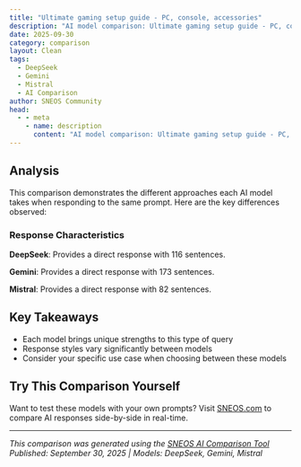 ```yaml
---
title: "Ultimate gaming setup guide - PC, console, accessories"
description: "AI model comparison: Ultimate gaming setup guide - PC, console, accessories..."
date: 2025-09-30
category: comparison
layout: Clean
tags:
  - DeepSeek
  - Gemini
  - Mistral
  - AI Comparison
author: SNEOS Community
head:
  - - meta
    - name: description
      content: "AI model comparison: Ultimate gaming setup guide - PC, console, accessories..."
---
```


<ChatComparison
  title="Ultimate gaming setup guide - PC, console, accessories"
  prompt="Ultimate gaming setup guide - PC, console, accessories"
  :responses='{"DeepSeek": "Of course! Here is the ultimate guide to building your dream gaming setup, whether you\u0027re a PC master race enthusiast, a dedicated console gamer, or a glorious hybrid of both.\n\nWe\u0027ll break it down into four key pillars:\n1. **The Core System:** PC vs. Console\n2. **The Display:** How you see the game.\n3. **The Peripherals:** How you interact with the game.\n4. **The Environment:** The furniture and ambiance.\n\n---\n\n### Pillar 1: The Core System - PC or Console?\n\nThis is your foundation. Your choice here dictates your ecosystem, performance ceiling, and budget.\n\n#### \uD83D\uDDA5\uFE0F The PC Gaming Route (The Powerhouse)\n\nA gaming PC offers the highest performance, customization, and versatility (gaming, work, content creation).\n\n**Building vs. Buying:**\n* **Building Your Own:** Cheaper, highly customizable, and deeply satisfying. Use sites like [PCPartPicker](https://pcpartpicker.com/) to check compatibility.\n* **Buying Pre-built:** Convenient, comes with a warranty and support, but often more expensive for the same specs.\n\n**Key Components (The \u0022PC Building 101\u0022):**\n\n* **CPU (Processor):** The brain. For gaming, a strong single-core performance is key.\n * **Good:** Intel Core i5, AMD Ryzen 5\n * **Great:** Intel Core i7, AMD Ryzen 7\n * **Overkill:** Intel Core i9, AMD Ryzen 9\n* **GPU (Graphics Card):** The heart of gaming. This renders the images. This is your most important component for FPS.\n * **1080p Gaming:** NVIDIA RTX 4060, AMD Radeon 7600 XT\n * **1440p Gaming (Sweet Spot):** NVIDIA RTX 4070 / 4070 Super, AMD Radeon 7800 XT\n * **4K Gaming:** NVIDIA RTX 4080 Super / 4090, AMD Radeon 7900 XTX\n* **RAM (Memory):** 16GB is the current standard. 32GB is becoming the new sweet spot for future-proofing and multitasking.\n* **Storage:** **NVMe SSD is non-negotiable.** It drastically reduces load times. 1TB is a good starting point; 2TB is recommended.\n* **PSU (Power Supply):** Don\u0027t cheap out! Get a reputable brand (Seasonic, Corsair, EVGA) with an 80\u002B Bronze rating or better. 750W-850W is a safe range for most high-end builds.\n* **Case \u0026 Cooling:** Ensure good airflow. More fans or a liquid cooler (AIO) will keep your components happy and quiet.\n\n#### \uD83C\uDFAE The Console Gaming Route (The Plug-and-Play)\n\nConsoles offer simplicity, exclusive games, and a unified, optimized experience.\n\n* **PlayStation 5:** Known for its stellar, narrative-driven exclusives (*God of War, The Last of Us, Spider-Man*). The DualSense controller offers innovative haptic feedback. The PS5 Slim is the current model.\n* **Xbox Series X|S:** The heart of the Xbox ecosystem is **Game Pass**, a Netflix-style subscription giving you access to a massive library. The Series X is the most powerful, the Series S is a budget-friendly, digital-only option.\n* **Nintendo Switch:** The king of hybrid gaming and family-friendly exclusives (*Zelda, Mario, Pok\u00E9mon*). Perfect for gaming on the TV or on the go.\n\n**PC vs. Console Quick Decision Guide:**\n* **Choose PC if:** You want the best graphics/frame rates, you play competitive FPS/strategy games, you also use your rig for work/streaming, and you love to tinker.\n* **Choose Console if:** You value simplicity and exclusives, want to play on a big TV from the couch, love local co-op, and have a tighter budget.\n\n---\n\n### Pillar 2: The Display - Your Window to the Game\n\nYour monitor or TV is critical. The right choice depends on your core system.\n\n#### For PC \u0026 Competitive Console Gaming: **Gaming Monitors**\n\n* **Resolution:**\n * **1080p (Full HD):** Budget-friendly, high FPS. Ideal for 24-25\u0022 screens.\n * **1440p (QHD):** The **sweet spot**. Sharper than 1080p without the heavy performance hit of 4K. Ideal for 27-32\u0022 screens.\n * **4K (Ultra HD):** The pinnacle of clarity. Requires a powerful GPU. Best for 32\u0022 and larger.\n* **Refresh Rate (Hz):** How many times the image updates per second. Higher is smoother.\n * **144Hz is the new standard.** For competitive gaming, 240Hz or even 360Hz is available.\n* **Response Time:** How quickly pixels can change color. Aim for 1ms (Gray-to-Gray) for the best motion clarity.\n* **Panel Technology:**\n * **IPS:** Best all-around. Great colors and viewing angles. Most common.\n * **VA:** Deeper blacks and better contrast, but can have slower response times.\n * **TN:** Fastest response, but poor colors and viewing angles. Nearly obsolete.\n\n#### For Living Room \u0026 Next-Gen Console Gaming: **4K TVs**\n\n* **4K Resolution:** A must for PS5/Xbox Series X.\n* **120Hz Refresh Rate:** Takes full advantage of the 120fps modes in some console games. Look for \u0022HDMI 2.1\u0022 ports.\n* **HDR (High Dynamic Range):** Provides a wider range of colors and contrast, making images pop. Look for good HDR performance (e.g., TVs with OLED or QLED panels).\n* **Input Lag:** \u0022Game Mode\u0022 is essential to reduce the delay between your input and the action on screen.\n\n---\n\n### Pillar 3: The Peripherals \u0026 Accessories - Your Tools of Victory\n\n#### \uD83C\uDFA7 Audio: Hear Everything\n\n* **Headsets:** A good gaming headset is a must for immersive audio and clear communication.\n * **Wired:** Zero latency, no charging. HyperX Cloud II/Alpha are legendary for comfort and value.\n * **Wireless:** Ultimate freedom. Steelseries Arctis Nova Pro Wireless is a top-tier option.\n* **Speakers:** For a more social, cinematic experience when you don\u0027t need a mic. A 2.1 system (two speakers \u002B a subwoofer) is a great start.\n\n#### \u2328\uFE0F\uD83D\uDDB1\uFE0F Input Devices (Primarily for PC)\n\n* **Keyboard:**\n * **Mechanical:** Tactile, durable, and fast. The gold standard for gaming. Brands like Keychron, Ducky, and Glorious are popular.\n * **Membrane:** Quieter and cheaper, but less responsive.\n* **Mouse:**\n * **Wired:** Guaranteed no latency. Glorious Model O, Razer Viper, Logitech G Pro X Superlight.\n * **Wireless:** Technology is now so good that latency is negligible. The Superlight is an esports favorite.\n * **Focus on sensor quality and shape.** The right shape for your grip style is more important than extra buttons.\n\n#### \uD83C\uDFAE Controllers \u0026 More\n\n* **Pro Controllers:** For console or PC, controllers like the Xbox Elite Series 2 or Sony DualSense Edge offer back paddles, customizable profiles, and swappable components.\n* **Controller Charging Dock:** Keeps your controllers powered and your desk tidy.\n* **Mousepad:** A large, high-quality desk pad (e.g., from Steelseries QcK or Glorious) improves mouse tracking and looks great.\n\n#### \uD83D\uDD0C Quality of Life Accessories\n\n* **Monitor Arm:** Frees up desk space and allows for perfect ergonomic positioning.\n* **Webcam:** Essential for streaming. The Logitech C920 is the classic starter cam.\n* **Stream Deck:** A programmable keypad for streamers to control scenes, launch apps, and more.\n* **Cable Management:** Get a sleeve, raceway, or Velcro straps. A clean setup is a happy setup.\n\n---\n\n### Pillar 4: The Environment - The Throne Room\n\n#### \uD83E\uDE91 The Chair \u0026 Desk\n\n* **Gaming Chair:** Designed for long sessions with lumbar and neck support. Brands like Secretlab and Herman Miller (Aeron, Embody) are top-tier.\n* **Ergonomic Office Chair:** Often a better value and more breathable than \u0022gaming\u0022 chairs. Look for brands like Steelcase or Hbada.\n* **Desk:**\n * **Size:** Bigger is better. Aim for at least 60\u0022 wide.\n * **Standing Desks:** Electric standing desks (from Uplift, Fully, or FlexiSpot) are fantastic for health and letting you adjust height perfectly.\n\n#### \uD83D\uDCA1 Ambiance \u0026 Lighting\n\n* **RGB Lighting:** It *does* make you game faster. Use LED strips (like Philips Hue or Govee) behind your desk and monitor for bias lighting, which reduces eye strain.\n* **Smart Lighting:** Sync your room lights with your game or music for full immersion.\n* **Headset Stand/Dock:** A clean place to store your headset.\n* **Figures \u0026 Art", "Gemini": "Alright, let\u0027s craft the ultimate gaming setup guide, covering PC, console, and all the awesome accessories! This will be broken down into sections for clarity and tailored for different budgets. Remember, \u0022ultimate\u0022 is subjective and depends on your priorities. This guide aims to cover all the bases and give you the information to make informed decisions.\n\n**I. The Foundation: PC vs. Console**\n\n* **PC Gaming:**\n\n * **Pros:**\n * **Customization:** Complete control over hardware, software, and aesthetics.\n * **Performance:** Generally higher performance ceiling than consoles, especially with high-end components. Higher frame rates, better resolutions, and more advanced graphical settings.\n * **Versatility:** Beyond gaming, it\u0027s a powerful tool for work, content creation, and general computing.\n * **Game Library:** Access to a broader range of games, including indie titles, mods, and older games. Steam, GOG, Epic Games Store, etc.\n * **Free Online Play:** Generally free online multiplayer (some games may require subscriptions like Xbox Game Pass PC).\n * **Upgradability:** Can upgrade individual components over time to keep pace with new games.\n * **Cons:**\n * **Higher Initial Cost:** Building a high-end gaming PC can be significantly more expensive than buying a console.\n * **Complexity:** Requires more technical knowledge to build, troubleshoot, and optimize.\n * **Compatibility Issues:** Can sometimes encounter driver or compatibility issues with games or hardware.\n * **Ongoing Maintenance:** Requires regular driver updates, software maintenance, and potential hardware upgrades.\n* **Console Gaming (PlayStation, Xbox, Nintendo Switch):**\n\n * **Pros:**\n * **Simplicity:** Easy to set up and use; designed for plug-and-play experience.\n * **Affordability:** Lower initial cost compared to a high-end gaming PC.\n * **Exclusives:** Access to platform-exclusive games that are not available on other systems.\n * **Optimized Performance:** Games are specifically optimized for the console\u0027s hardware, ensuring consistent performance.\n * **Convenience:** Designed for living room gaming with dedicated controllers and a standardized experience.\n * **Cons:**\n * **Limited Customization:** Limited options for hardware upgrades or software customization.\n * **Lower Performance Ceiling:** Generally lower performance than a high-end gaming PC.\n * **Paid Online Play:** Requires a paid subscription (PlayStation Plus, Xbox Game Pass Ultimate, Nintendo Switch Online) for online multiplayer in most games.\n * **Limited Game Selection:** Smaller game library compared to PC.\n * **Slower Evolution:** Hardware refresh cycles are longer compared to PC.\n * **Less Versatility:** Designed primarily for gaming, with limited functionality beyond that.\n\n**Decision Time:**\n\n* **Choose PC if:** You value customization, performance, a broader game library, and versatility. You\u0027re willing to invest more upfront and enjoy tinkering with hardware and software.\n* **Choose Console if:** You prioritize simplicity, affordability, exclusives, and a standardized gaming experience. You prefer plug-and-play convenience and don\u0027t want to deal with technical complexities.\n* **Consider Both:** Many gamers have both a PC and a console to enjoy the best of both worlds.\n\n**II. Building the Ultimate Gaming PC**\n\nThis is a complex topic, but we\u0027ll break it down into components and budget tiers.\n\n* **Core Components:**\n\n * **CPU (Central Processing Unit):** The \u0022brain\u0022 of your PC.\n * **Recommendations:**\n * **Budget:** AMD Ryzen 5 5600X or Intel Core i5-12400F\n * **Mid-Range:** AMD Ryzen 7 5800X or Intel Core i7-12700K\n * **High-End:** AMD Ryzen 9 5900X or Intel Core i9-12900K (or the newest generation from AMD or Intel)\n * **Considerations:** Number of cores/threads, clock speed, architecture, and compatibility with your motherboard.\n * **GPU (Graphics Processing Unit):** Handles the visual output of your games. The most important component for gaming performance.\n * **Recommendations (Availability Dependent):**\n * **Budget:** AMD Radeon RX 6600 or NVIDIA GeForce RTX 3050\n * **Mid-Range:** AMD Radeon RX 6700 XT or NVIDIA GeForce RTX 3070\n * **High-End:** AMD Radeon RX 6900 XT or NVIDIA GeForce RTX 3080/3080 Ti/3090 (or the newest generation from AMD or NVIDIA)\n * **Considerations:** VRAM (Video RAM), clock speed, architecture, ray tracing capabilities, and resolution/refresh rate of your monitor.\n * **Important Note:** GPU availability and prices are currently volatile. Be prepared to shop around and consider used options.\n * **Motherboard:** Connects all the components together.\n * **Considerations:** Socket type (must match your CPU), chipset (determines features and compatibility), form factor (ATX, Micro-ATX, Mini-ITX), and number of expansion slots. Read reviews!\n * **RAM (Random Access Memory):** Used for temporary data storage.\n * **Recommendations:**\n * **Minimum:** 16GB DDR4 (3200MHz or higher)\n * **Ideal:** 32GB DDR4 (3600MHz or higher) or DDR5 (if compatible with your motherboard/CPU)\n * **Considerations:** Speed (MHz), capacity (GB), and latency (CL). Dual-channel or quad-channel configurations are generally recommended.\n * **Storage:**\n * **SSD (Solid State Drive):** For your operating system, games, and applications. Significantly faster than traditional HDDs.\n * **Recommendations:**\n * **NVMe SSD:** The fastest type of SSD, connected directly to the motherboard via M.2 slot. 500GB or 1TB minimum.\n * **SATA SSD:** A slower but still much faster alternative to HDDs.\n * **HDD (Hard Disk Drive):** For mass storage of files, media, and less frequently used games.\n * **Recommendations:** 1TB or larger.\n * **Power Supply (PSU):** Provides power to all the components.\n * **Considerations:** Wattage (must be sufficient for all your components, with headroom for future upgrades), 80\u002B rating (efficiency), modularity (easier cable management). Use a PSU calculator to determine the required wattage.\n * **CPU Cooler:** Keeps your CPU from overheating.\n * **Recommendations:**\n * **Air Cooler:** More affordable and reliable. Noctua, Cooler Master, be quiet! are good brands.\n * **Liquid Cooler (AIO):** More effective cooling and can be quieter, but more expensive and potentially more prone to failure. Corsair, NZXT, Cooler Master are good brands.\n * **Case:** Houses all the components.\n * **Considerations:** Size (must fit your components), airflow (good ventilation is crucial), aesthetics, and cable management features.\n\n* **Budget Tiers (Example - Prices will vary):**\n\n * **Budget Gaming PC (~$800 - $1200):**\n * CPU: AMD Ryzen 5 5600X or Intel Core i5-12400F\n * GPU: AMD Radeon RX 6600 or NVIDIA GeForce RTX 3050\n * RAM: 16GB DDR4 3200MHz\n * Storage: 500GB NVMe SSD \u002B 1TB HDD\n * PSU: 550W 80\u002B Bronze\n * Case: Affordable case with decent airflow.\n * **Mid-Range Gaming PC (~$1300 - $2000):**\n * CPU: AMD Ryzen 7 5800X or Intel Core i7-12700K\n * GPU: AMD Radeon RX 6700 XT or NVIDIA GeForce RTX 3070\n * RAM: 16GB DDR4 3600MHz or 32GB DDR4 3200MHz\n * Storage: 1TB NVMe SSD \u002B 2TB HDD\n * PSU: 650W 80\u002B Gold\n * Case: Case with better airflow and cable management.\n * **High-End Gaming PC (~$2100\u002B):**\n * CPU: AMD Ryzen 9 5900X or Intel Core i9-12900K\n * GPU: AMD Radeon RX 6900 XT or NVIDIA GeForce RTX 3080/3080 Ti\n * RAM: 32GB DDR4 3600MHz or DDR5 (if compatible)\n * Storage: 1TB NVMe SSD \u002B 2TB SSD (or larger)\n * PSU: 750W or higher 80\u002B Gold/Platinum\n * Case: Premium case with excellent airflow, cable management, and potentially RGB lighting.\n\n* **Where to Buy:**\n * **Newegg, Amazon, Micro Center (if you have one nearby), local computer stores.**\n * **PC Part Picker:** A great website to help you choose compatible components and compare prices.\n\n**III. Peripherals: The Tools of the Trade**\n\n* **Monitor:**\n * **Resolution:**\n * **1080p (Full HD):** Good for budget gaming and high refresh rates.\n * **1440p (QHD):** Sweet spot for image quality and performance.\n * **4K (Ultra HD):** Requires a powerful GPU to run games at high frame rates.\n * **Refresh Rate:**\n * **60Hz:** Basic, but not ideal for fast-paced games.\n * **144Hz:** Smoother and more responsive. Recommended for most gamers.\n * **240Hz/360Hz:** For competitive gamers who prioritize low latency.\n * **Panel Type:**\n * **TN:** Fastest response times, but color accuracy is not as good.\n * **VA:** Good contrast and decent response times.\n * **IPS:** Best color accuracy and wide viewing angles, but slightly slower response times.\n * **Size:** 24-27 inches is a good range for 1080p and 1440p. 27-32 inches is better for 4K.\n * **Adaptive Sync (G-Sync or FreeSync):** Reduces screen tearing. Choose a monitor that supports the adaptive sync technology of your GPU (Nvidia = G-Sync, AMD = FreeSync).\n * **Curved vs. Flat:** Curved monitors can be more immersive, but personal preference.\n * **Recommendations:** Look for monitors with low input lag and good reviews. Brands like ASUS, Acer, LG, Samsung, and BenQ are reputable.\n* **Keyboard:**\n * **Mechanical Keyboards:** Offer tactile feedback, durability, and customization.\n * **Switch Types:** Cherry MX (or equivalent) switches. Different colors have different characteristics (e.g., Blue = Clicky, Brown = Tactile, Red = Linear). Research the switch type that suits your style.\n * **Membrane Keyboards:** More affordable, but less tactile and durable.\n * **Wireless vs. Wired:** Wireless keyboards offer more freedom, but can have latency issues. Wired is generally preferred for competitive gaming.\n * **RGB Lighting:** Cosmetic, but can add to the aesthetic.\n * **Recommendations:** Corsair, Razer, Logitech, SteelSeries, Ducky, Leopold.\n* **Mouse:**\n * **Wired vs. Wireless:** Similar considerations as keyboards. Wired is generally preferred for competitive gaming.\n * **DPI (Dots Per Inch):** Sensitivity of the mouse. Adjustable DPI is important.\n * **Sensor Type:** Optical sensors are generally preferred over laser sensors.\n * **Shape and Size:** Choose a mouse that fits comfortably in your hand.\n * **Number of Buttons:** Programmable buttons can be useful for macros and shortcuts.\n * **Recommendations:** Logitech, Razer, Corsair, SteelSeries.\n* **Headset:**\n * **Wired vs. Wireless:** Wired is generally preferred for sound quality and lower latency.\n * **Open-Back vs. Closed-Back:** Open-back headsets provide a wider soundstage, but leak sound. Closed-back headsets isolate sound better.\n * **Surround Sound:** Virtual surround sound can improve immersion.\n * **Microphone Quality:** Important for communication with teammates.\n * **Comfort:** Choose a headset with comfortable earcups and a lightweight design.\n * **Recommendations:** HyperX, SteelSeries, Corsair, Logitech, Sennheiser, Audio-Technica. Consider a dedicated microphone (like a Blue Yeti) for superior audio quality if you are a streamer or content creator.\n* **Gaming Chair:**\n * **Ergonomics:** Good lumbar support and adjustable features are essential for comfort and preventing back pain.\n * **Materials:** Leather, PU leather, and fabric are common materials.\n * **Adjustability:** Adjustable height, armrests, and tilt are important.\n * **Recommendations:** Secretlab, DXRacer, AKRacing, Corsair. Also, consider a good ergonomic office chair designed for extended sitting.\n* **Controller:**\n * **PC Compatible:** Xbox controllers are generally plug-and-play on PC. PlayStation controllers can also be used with appropriate drivers.\n * **Console Controllers:** PlayStation DualSense, Xbox Wireless Controller, Nintendo Switch Pro Controller.\n * **Customizable Controllers:** Scuf, Elite Controller.\n* **Mousepad:**\n * **Size:** Choose a size that allows you to move your mouse freely.\n * **Material:** Cloth mousepads provide good control. Hard mousepads provide faster glide.\n * **Recommendations:** SteelSeries, Corsair, Razer, Logitech.\n\n**IV. Streaming/Content Creation Accessories (Optional):**\n\n* **Microphone:**\n * **USB Microphone:** Easy to set up and use.\n * **XLR Microphone:** Requires an audio interface, but provides higher quality.\n * **Recommendations:** Blue Yeti, Rode NT-USB Mini (USB), Rode Procaster, Shure SM7B (XLR).\n* **Webcam:**\n * **Resolution:** 1080p is generally sufficient.\n * **Frame Rate:** 30fps is the standard.\n * **Recommendations:** Logitech C920, Razer Kiyo, Elgato Facecam.\n* **Capture Card (for Console Streaming):**\n * **Internal vs. External:** Internal capture cards offer lower latency.\n * **Resolution and Frame Rate:** Choose a capture card that supports the resolution and frame rate you want to stream.\n * **Recommendations:** Elgato HD60 S\u002B, AverMedia Live Gamer Portable 2 Plus.\n* **Lighting:**\n * **Key Lights:** Provide even lighting on your face.\n * **Ring Lights:** Create a halo effect around your eyes.\n * **Recommendations:** Elgato Key Light, Neewer Ring Light.\n* **Stream Deck:**\n * **Customizable Buttons:** Streamline your streaming workflow with programmable buttons.\n * **Recommendations:** Elgato Stream Deck.\n\n**V. Cable Management and Organization:**\n\n* **Cable Ties:** Velcro cable ties are reusable and easy to use.\n* **Cable Sleeves:** Hide cables and create a cleaner look.\n* **Cable Management Boxes:** Hide power strips and cables.\n* **Monitor Arms:** Free up desk space and improve ergonomics.\n\n**VI. Software and Optimization:**\n\n* **Operating System:** Windows 10/11 (Windows 11 is the newest, but Windows 10 is still widely used and stable).\n* **Drivers:** Keep your drivers up to date for your CPU, GPU, and other peripherals.\n* **Game Optimization:** Adjust in-game settings to achieve the best balance between performance and visual quality.\n* **Overclocking (Optional):** Increase the clock speed of your CPU and GPU for higher performance (requires knowledge and caution).\n* **Monitoring Software:** MSI Afterburner, HWMonitor. Monitor temperatures and performance.\n\n**VII. Final Thoughts:**\n\n* **Do Your Research:** Read reviews, watch videos, and compare prices before making any purchases.\n* **Prioritize:** Focus on the components that will have the biggest impact on your gaming experience (GPU, Monitor).\n* **Budget Wisely:** Don\u0027t overspend on unnecessary features.\n* **Enjoy the Process:** Building a gaming PC can be a rewarding experience.\n* **Consider Used:** Purchasing components used can save money, but ensure you get them from reliable sources and test them.\n\nThis is a comprehensive guide, but it\u0027s just a starting point. The ultimate gaming setup is a personal journey. Have fun creating your dream setup!\n", "Mistral": "Creating the ultimate gaming setup involves a combination of high-performance hardware, ergonomic accessories, and a well-designed gaming space. Here\u2019s a comprehensive guide to help you build the ultimate gaming setup for both PC and console gaming:\n\n### PC Gaming Setup\n\n#### 1. **Gaming PC**\n - **CPU:** Intel Core i9-13900K or AMD Ryzen 9 7950X\n - **GPU:** NVIDIA GeForce RTX 4090 or AMD Radeon RX 7900 XTX\n - **RAM:** 32GB DDR5 (e.g., Corsair Vengeance or G.Skill Trident Z5)\n - **Storage:** 2TB NVMe SSD (e.g., Samsung 990 PRO) \u002B 4TB HDD for additional storage\n - **Motherboard:** High-end motherboard compatible with your CPU (e.g., ASUS ROG Crosshair X670E Extreme or MSI MEG Z790 GODLIKE)\n - **Power Supply:** 1000W 80 Plus Platinum PSU (e.g., Corsair AX1000 or EVGA SuperNOVA 1000 P6)\n - **Cooling:** Liquid cooling (e.g., Corsair iCUE H150i ELITE CAPELLIX or NZXT Kraken Z73)\n - **Case:** High airflow case (e.g., Fractal Design Meshify 2 or Corsair 5000D Airflow)\n\n#### 2. **Monitor**\n - **Primary Monitor:** 4K 144Hz G-Sync/FreeSync monitor (e.g., LG 27GN950-B or ASUS ROG Swift PG32UQX)\n - **Secondary Monitor:** 1440p 144Hz monitor for multitasking (e.g., Dell S2721DGF or Acer Predator XB273K)\n\n#### 3. **Peripherals**\n - **Keyboard:** Mechanical gaming keyboard (e.g., Razer BlackWidow V3 Pro or Corsair K100 RGB)\n - **Mouse:** High-DPI gaming mouse (e.g., Logitech G Pro X Superlight or Razer DeathAdder V3 Pro)\n - **Mouse Pad:** Large gaming mouse pad (e.g., SteelSeries QcK Prism or Corsair MM700 RGB)\n - **Headset:** High-quality gaming headset (e.g., Sennheiser GSP 600 or SteelSeries Arctis Pro)\n - **Speakers:** 2.1 or 5.1 surround sound system (e.g., Logitech Z623 or Razer Nommo Pro)\n\n#### 4. **Accessories**\n - **Gaming Chair:** Ergonomic gaming chair (e.g., Secretlab Titan Evo 2022 or Noblechairs Hero)\n - **Desk:** Large, sturdy gaming desk (e.g., Arozzi Arena or FlexiSpot E7)\n - **Lighting:** RGB lighting strips (e.g., Philips Hue Play or Corsair iCUE LS100)\n - **Webcam:** High-quality webcam for streaming (e.g., Logitech C922 or Razer Kiyo Pro)\n - **Microphone:** Standalone microphone for better audio quality (e.g., Blue Yeti X or Elgato Wave:3)\n\n### Console Gaming Setup\n\n#### 1. **Console**\n - **PlayStation:** PlayStation 5\n - **Xbox:** Xbox Series X\n - **Nintendo:** Nintendo Switch OLED\n\n#### 2. **TV/Monitor**\n - **TV:** 4K HDR TV with low input lag (e.g., LG C2 OLED or Samsung QN90A)\n - **Monitor:** 4K 120Hz gaming monitor (e.g., ASUS TUF Gaming VG28UQL1A or LG 27GP950-B)\n\n#### 3. **Peripherals**\n - **Controller:** Official controllers (e.g., DualSense for PS5, Xbox Wireless Controller for Xbox Series X, Nintendo Switch Pro Controller)\n - **Headset:** High-quality gaming headset (e.g., Astro A50 or Turtle Beach Stealth 700 Gen 2)\n - **Speakers:** Soundbar or surround sound system (e.g., Sonos Beam or Vizio SB3821-C6)\n\n#### 4. **Accessories**\n - **Gaming Chair:** Ergonomic gaming chair (e.g., Secretlab Omega or Noblechairs Epic)\n - **Couch:** Comfortable gaming couch (e.g., Best Choice Products Modern L-Shaped Sectional Sofa)\n - **Lighting:** Ambient lighting (e.g., Philips Hue Lightstrip Plus or Govee DreamColor LED Strip Lights)\n - **Storage:** Storage solutions for games and accessories (e.g., IKEA KALLAX or Atlantic Gaming Desk Pro)\n\n### Shared Accessories\n\n#### 1. **Networking**\n - **Router:** High-speed Wi-Fi 6 router (e.g., ASUS RT-AX86U or Netgear Nighthawk RAXE500)\n - **Ethernet Cable:** Cat 8 Ethernet cable for wired connection\n\n#### 2. **Cable Management**\n - **Cable Ties:** Velcro cable ties for organizing cables\n - **Cable Trays:** Under-desk cable trays for keeping cables out of sight\n\n#### 3. **Decor**\n - **Posters:** Gaming-themed posters\n - **Figurines:** Collectible figurines from your favorite games\n - **Plants:** Indoor plants to add a touch of nature\n\n### Tips for Setting Up\n\n1. **Ergonomics:** Ensure your chair, desk, and monitor are at the correct height to prevent strain.\n2. **Cable Management:** Keep cables organized and out of sight for a cleaner look.\n3. **Lighting:** Use ambient lighting to reduce eye strain and enhance the gaming atmosphere.\n4. **Ventilation:** Ensure proper ventilation for your gaming PC and consoles to prevent overheating.\n5. **Soundproofing:** Consider soundproofing your gaming room for better audio quality and to reduce noise disturbance.\n\nBy following this guide, you can create an ultimate gaming setup that not only performs exceptionally well but also provides a comfortable and immersive gaming experience."}' 
  published-date="22:46"
/>

## Analysis

This comparison demonstrates the different approaches each AI model takes when responding to the same prompt. Here are the key differences observed:

### Response Characteristics

**DeepSeek**: Provides a direct response with 116 sentences. 

**Gemini**: Provides a direct response with 173 sentences. 

**Mistral**: Provides a direct response with 82 sentences. 

## Key Takeaways

- Each model brings unique strengths to this type of query
- Response styles vary significantly between models
- Consider your specific use case when choosing between these models

## Try This Comparison Yourself

Want to test these models with your own prompts? Visit [SNEOS.com](https://sneos.com) to compare AI responses side-by-side in real-time.

---

*This comparison was generated using the [SNEOS AI Comparison Tool](https://sneos.com)*
*Published: September 30, 2025 | Models: DeepSeek, Gemini, Mistral*

